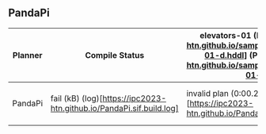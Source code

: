 ## PandaPi
| Planner | Compile Status | elevators-01 (D)[https://ipc2023-htn.github.io/sampleProblems/elevators-01-d.hddl] (P)[https://ipc2023-htn.github.io/sampleProblems/elevators-01-p.hddl] | monroe-fo-01 (D)[https://ipc2023-htn.github.io/sampleProblems/monroe-fo-01-d.hddl] (P)[https://ipc2023-htn.github.io/sampleProblems/monroe-fo-01-p.hddl] | robot-01 (D)[https://ipc2023-htn.github.io/sampleProblems/robot-01-d.hddl] (P)[https://ipc2023-htn.github.io/sampleProblems/robot-01-p.hddl] | robot-02 (D)[https://ipc2023-htn.github.io/sampleProblems/robot-02-d.hddl] (P)[https://ipc2023-htn.github.io/sampleProblems/robot-02-p.hddl] | snake-01 (D)[https://ipc2023-htn.github.io/sampleProblems/snake-01-d.hddl] (P)[https://ipc2023-htn.github.io/sampleProblems/snake-01-p.hddl] | snake-02 (D)[https://ipc2023-htn.github.io/sampleProblems/snake-02-d.hddl] (P)[https://ipc2023-htn.github.io/sampleProblems/snake-02-p.hddl] | transport-01 (D)[https://ipc2023-htn.github.io/sampleProblems/transport-01-d.hddl] (P)[https://ipc2023-htn.github.io/sampleProblems/transport-01-p.hddl] | transport-04 (D)[https://ipc2023-htn.github.io/sampleProblems/transport-04-d.hddl] (P)[https://ipc2023-htn.github.io/sampleProblems/transport-04-p.hddl] |
| --- | --- | --- | --- | --- | --- | --- | --- | --- | --- |
| PandaPi| fail (kB) (log)[https://ipc2023-htn.github.io/PandaPi.sif.build.log] |invalid plan (0:00.22 36360kB) (log)[https://ipc2023-htn.github.io/PandaPi.sif.elevators-01.log] |no plan (0:02.00 36008kB) (log)[https://ipc2023-htn.github.io/PandaPi.sif.monroe-fo-01.log] |invalid plan (0:00.24 36968kB) (log)[https://ipc2023-htn.github.io/PandaPi.sif.robot-01.log] |invalid plan (0:00.23 38636kB) (log)[https://ipc2023-htn.github.io/PandaPi.sif.robot-02.log] |invalid plan (0:00.28 39144kB) (log)[https://ipc2023-htn.github.io/PandaPi.sif.snake-01.log] |invalid plan (0:00.28 38240kB) (log)[https://ipc2023-htn.github.io/PandaPi.sif.snake-02.log] |invalid plan (0:00.24 39364kB) (log)[https://ipc2023-htn.github.io/PandaPi.sif.transport-01.log] |invalid plan (0:00.23 38412kB) (log)[https://ipc2023-htn.github.io/PandaPi.sif.transport-04.log] |
